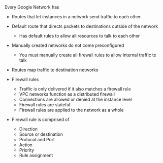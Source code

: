 Every Google Network has

- Routes that let instances in a network send traffic to each other
- Default route that directs packets to destinations outside of the network
    
    - Has default rules to allow all resources to talk to each other
- Manually created networks do not come preconfigured
    
    - You must manually create all firewall rules to allow internal traffic to talk
- Routes map traffic to destination networks
- Firewall rules
    
    - Traffic is only delivered if it also matches a firewall rule
    - VPC networks function as a distributed firewall
    - Connections are allowed or denied at the instance level
    - Firewall rules are stateful
    - Firewall rules are applied to the network as a whole
- Firewall rule is comprised of
    
    - Direction
    - Source or destination
    - Protocol and Port
    - Action
    - Priority
    - Rule assignment